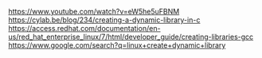 https://www.youtube.com/watch?v=eW5he5uFBNM
https://cylab.be/blog/234/creating-a-dynamic-library-in-c
https://access.redhat.com/documentation/en-us/red_hat_enterprise_linux/7/html/developer_guide/creating-libraries-gcc
https://www.google.com/search?q=linux+create+dynamic+library

